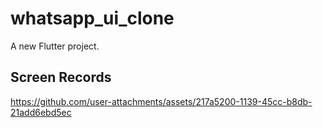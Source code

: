# whatsapp_ui_clone

A new Flutter project.

## Screen Records
https://github.com/user-attachments/assets/217a5200-1139-45cc-b8db-21add6ebd5ec

